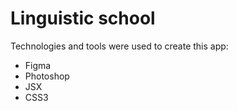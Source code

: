 # Linguistic school

Technologies and tools were used to create this app:

- Figma
- Photoshop
- JSX
- CSS3
